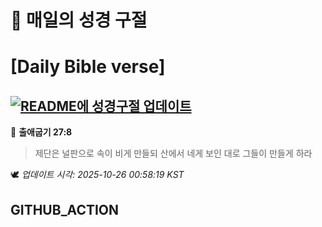 # 🙏 매일의 성경 구절
# [Daily Bible verse]
## [![README에 성경구절 업데이트](https://github.com/DONGSUKA/first_test/actions/workflows/update-readme-bible.yml/badge.svg)](https://github.com/DONGSUKA/first_test/actions/workflows/update-readme-bible.yml)
<!-- START_BIBLE_VERSE -->
📖 **출애굽기 27:8**
> 제단은 널판으로 속이 비게 만들되 산에서 네게 보인 대로 그들이 만들게 하라

🕊️ _업데이트 시각: 2025-10-26 00:58:19 KST_
  <!-- END_BIBLE_VERSE -->
## GITHUB_ACTION
